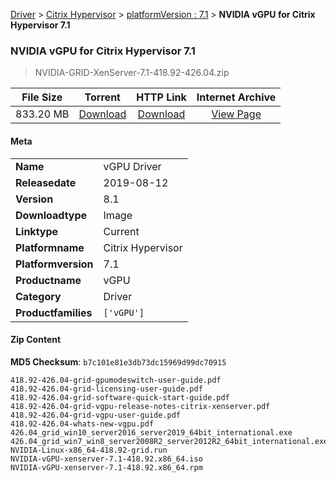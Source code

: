 
[Driver](/README.md)  >  [Citrix Hypervisor](/index/Driver/Citrix_Hypervisor.md)  >  [platformVersion : 7.1](/index/Driver/Citrix_Hypervisor/7.1.md)  >  **NVIDIA vGPU for Citrix Hypervisor 7.1**


###    NVIDIA vGPU for Citrix Hypervisor 7.1

> NVIDIA-GRID-XenServer-7.1-418.92-426.04.zip   


| **File Size** | **Torrent**  | **HTTP Link** | **Internet Archive** |
|:-------------:|:------------:|:-------------:|:--------------------:|
| 833.20 MB |  [Download](https://archive.org/download/nvgpu_NVIDIA-GRID-XenServer-7.1-418.92-426.04.zip/nvgpu_NVIDIA-GRID-XenServer-7.1-418.92-426.04.zip_archive.torrent)       | [Download](https://archive.org/compress/nvgpu_NVIDIA-GRID-XenServer-7.1-418.92-426.04.zip) | [View Page](https://archive.org/details/nvgpu_NVIDIA-GRID-XenServer-7.1-418.92-426.04.zip)       |

#### Meta

<table>
<tr><td><strong>Name</strong></td><td>vGPU Driver</td></tr>
<tr><td><strong>Releasedate</strong></td><td>2019-08-12</td></tr>
<tr><td><strong>Version</strong></td><td>8.1</td></tr>
<tr><td><strong>Downloadtype</strong></td><td>Image</td></tr>
<tr><td><strong>Linktype</strong></td><td>Current</td></tr>
<tr><td><strong>Platformname</strong></td><td>Citrix Hypervisor</td></tr>
<tr><td><strong>Platformversion</strong></td><td>7.1</td></tr>
<tr><td><strong>Productname</strong></td><td>vGPU</td></tr>
<tr><td><strong>Category</strong></td><td>Driver</td></tr>
<tr><td><strong>Productfamilies</strong></td><td><code>['vGPU']</code></td></tr>
</table>

#### Zip Content

**MD5 Checksum**: `b7c101e81e3db73dc15969d99dc70915`

```text
418.92-426.04-grid-gpumodeswitch-user-guide.pdf
418.92-426.04-grid-licensing-user-guide.pdf
418.92-426.04-grid-software-quick-start-guide.pdf
418.92-426.04-grid-vgpu-release-notes-citrix-xenserver.pdf
418.92-426.04-grid-vgpu-user-guide.pdf
418.92-426.04-whats-new-vgpu.pdf
426.04_grid_win10_server2016_server2019_64bit_international.exe
426.04_grid_win7_win8_server2008R2_server2012R2_64bit_international.exe
NVIDIA-Linux-x86_64-418.92-grid.run
NVIDIA-vGPU-xenserver-7.1-418.92.x86_64.iso
NVIDIA-vGPU-xenserver-7.1-418.92.x86_64.rpm
```